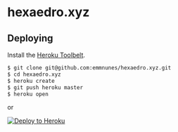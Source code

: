 # hexaedro.xyz

## Deploying

Install the [Heroku Toolbelt](https://toolbelt.heroku.com/).

```sh
$ git clone git@github.com:emmnunes/hexaedro.xyz.git
$ cd hexaedro.xyz
$ heroku create
$ git push heroku master
$ heroku open
```

or

[![Deploy to Heroku](https://www.herokucdn.com/deploy/button.png)](https://heroku.com/deploy)
